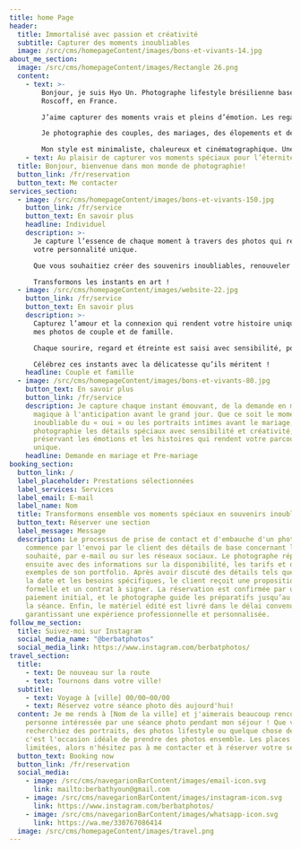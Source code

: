 ```yaml
---
title: home Page
header:
  title: Immortalisé avec passion et créativité
  subtitle: Capturer des moments inoubliables
  image: /src/cms/homepageContent/images/bons-et-vivants-14.jpg
about_me_section:
  image: /src/cms/homepageContent/images/Rectangle 26.png
  content:
    - text: >-
        Bonjour, je suis Hyo Un. Photographe lifestyle brésilienne basée à
        Roscoff, en France.

        J’aime capturer des moments vrais et pleins d’émotion. Les regards, les rires, et les silences entre deux battements de cœur.

        Je photographie des couples, des mariages, des élopements et des familles, toujours avec une lumière naturelle et des connexions sincères.

        Mon style est minimaliste, chaleureux et cinématographique. Une façon de raconter des histoires à travers des images simples et intemporelles.
    - text: Au plaisir de capturer vos moments spéciaux pour l’éternité!
  title: Bonjour, bienvenue dans mon monde de photographie!
  button_link: /fr/reservation
  button_text: Me contacter
services_section:
  - image: /src/cms/homepageContent/images/bons-et-vivants-150.jpg
    button_link: /fr/service
    button_text: En savoir plus
    headline: Individuel
    description: >-
      Je capture l’essence de chaque moment à travers des photos qui reflètent
      votre personnalité unique.

      Que vous souhaitiez créer des souvenirs inoubliables, renouveler votre portfolio ou simplement capturer votre meilleure version, j’accorde de l’attention à chaque détail avec créativité et sensibilité.

      Transformons les instants en art !
  - image: /src/cms/homepageContent/images/website-22.jpg
    button_link: /fr/service
    button_text: En savoir plus
    description: >-
      Capturez l’amour et la connexion qui rendent votre histoire unique grâce à
      mes photos de couple et de famille.

      Chaque sourire, regard et étreinte est saisi avec sensibilité, pour créer des souvenirs intemporels qui reflètent les liens les plus précieux de votre vie.

      Célébrez ces instants avec la délicatesse qu’ils méritent !
    headline: Couple et famille
  - image: /src/cms/homepageContent/images/bons-et-vivants-80.jpg
    button_text: En savoir plus
    button_link: /fr/service
    description: Je capture chaque instant émouvant, de la demande en mariage
      magique à l'anticipation avant le grand jour. Que ce soit le moment
      inoubliable du « oui » ou les portraits intimes avant le mariage, je
      photographie les détails spéciaux avec sensibilité et créativité,
      préservant les émotions et les histoires qui rendent votre parcours
      unique.
    headline: Demande en mariage et Pre-mariage
booking_section:
  button_link: /
  label_placeholder: Prestations sélectionnées
  label_services: Services
  label_email: E-mail
  label_name: Nom
  title: Transformons ensemble vos moments spéciaux en souvenirs inoubliables !
  button_text: Réserver une section
  label_message: Message
  description: Le processus de prise de contact et d'embauche d'un photographe
    commence par l'envoi par le client des détails de base concernant le service
    souhaité, par e-mail ou sur les réseaux sociaux. Le photographe répond
    ensuite avec des informations sur la disponibilité, les tarifs et des
    exemples de son portfolio. Après avoir discuté des détails tels que le lieu,
    la date et les besoins spécifiques, le client reçoit une proposition
    formelle et un contrat à signer. La réservation est confirmée par un
    paiement initial, et le photographe guide les préparatifs jusqu’au jour de
    la séance. Enfin, le matériel édité est livré dans le délai convenu,
    garantissant une expérience professionnelle et personnalisée.
follow_me_section:
  title: Suivez-moi sur Instagram
  social_media_name: "@berbatphotos"
  social_media_link: https://www.instagram.com/berbatphotos/
travel_section:
  title:
    - text: De nouveau sur la route
    - text: Tournons dans votre ville!
  subtitle:
    - text: Voyage à [ville] 00/00~00/00
    - text: Réservez votre séance photo dès aujourd'hui!
  content: Je me rends à [Nom de la ville] et j'aimerais beaucoup rencontrer toute
    personne intéressée par une séance photo pendant mon séjour ! Que vous
    recherchiez des portraits, des photos lifestyle ou quelque chose de créatif,
    c'est l'occasion idéale de prendre des photos ensemble. Les places sont
    limitées, alors n'hésitez pas à me contacter et à réserver votre séance !
  button_text: Booking now
  button_link: /fr/reservation
  social_media:
    - image: /src/cms/navegarionBarContent/images/email-icon.svg
      link: mailto:berbathyoun@gmail.com
    - image: /src/cms/navegarionBarContent/images/instagram-icon.svg
      link: https://www.instagram.com/berbatphotos/
    - image: /src/cms/navegarionBarContent/images/whatsapp-icon.svg
      link: https://wa.me/330767086414
  image: /src/cms/homepageContent/images/travel.png
---
```

